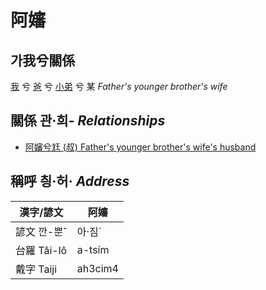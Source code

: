 # 阿嬸
## 가我兮關係

[我](member1.md) 兮 [爸](member2.md) 兮 [小弟](member11.md) 兮 某 _Father's younger brother's wife_

## 關係 관·희- _Relationships_

- [阿嬸兮尪 (叔) Father's younger brother's wife's husband](member11.md)



## 稱呼 칑·허· _Address_

漢字/諺文 | 阿嬸
--- | ---
諺文 깐-뿐ˆ | 아·짐ˊ
台羅 Tâi-lô | a-tsím
戴字 Taiji | ah3cim4


